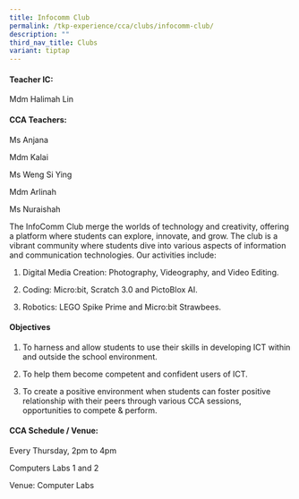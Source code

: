 ```yaml
---
title: Infocomm Club
permalink: /tkp-experience/cca/clubs/infocomm-club/
description: ""
third_nav_title: Clubs
variant: tiptap
---
```

<h4>Teacher IC:</h4>
<p>Mdm Halimah Lin</p>
<h4>CCA Teachers:</h4>
<p>Ms Anjana</p>
<p>Mdm Kalai</p>
<p>Ms Weng Si Ying</p>
<p>Mdm Arlinah</p>
<p>Ms Nuraishah</p>
<p>The InfoComm Club merge the worlds of technology and creativity, offering
a platform where students can explore, innovate, and grow. The club is
a vibrant community where students dive into various aspects of information
and communication technologies. Our activities include:</p>
<ol data-tight="true" class="tight">
<li>
<p>Digital Media Creation: Photography, Videography, and Video Editing.</p>
</li>
<li>
<p>Coding: Micro:bit, Scratch 3.0 and PictoBlox AI.</p>
</li>
<li>
<p>Robotics: LEGO Spike Prime and Micro:bit Strawbees.</p>
</li>
</ol>
<h4>Objectives</h4>
<ol data-tight="true" class="tight">
<li>
<p>To harness and allow students to use their skills in developing ICT within
and outside the school environment.</p>
</li>
<li>
<p>To help them become competent and confident users of ICT.</p>
</li>
<li>
<p>To create a positive environment when students can foster positive relationship
with their peers through various CCA sessions, opportunities to compete
&amp; perform.</p>
</li>
</ol>
<h4>CCA Schedule / Venue:</h4>
<p>Every Thursday, 2pm to 4pm</p>
<p>Computers Labs 1 and 2</p>
<p></p>
<p>Venue: Computer Labs</p>